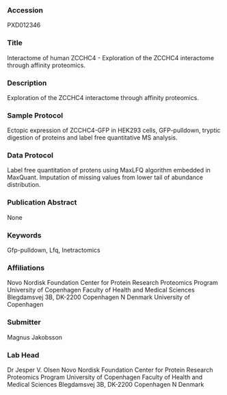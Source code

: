 ### Accession
PXD012346

### Title
Interactome of human ZCCHC4 - Exploration of the ZCCHC4 interactome through affinity proteomics.

### Description
Exploration of the ZCCHC4 interactome through affinity proteomics.

### Sample Protocol
Ectopic expression of ZCCHC4-GFP in HEK293 cells, GFP-pulldown, tryptic digestion of proteins and label free quantitative MS analysis.

### Data Protocol
Label free quantitation of protens using MaxLFQ algorithm embedded in MaxQuant. Imputation of missing values from lower tail of abundance distribution.

### Publication Abstract
None

### Keywords
Gfp-pulldown, Lfq, Inetractomics

### Affiliations
Novo Nordisk Foundation Center for Protein Research Proteomics Program  University of Copenhagen Faculty of Health and Medical Sciences Blegdamsvej 3B,  DK-2200 Copenhagen N Denmark
University of Copenhagen

### Submitter
Magnus Jakobsson

### Lab Head
Dr Jesper V. Olsen
Novo Nordisk Foundation Center for Protein Research Proteomics Program  University of Copenhagen Faculty of Health and Medical Sciences Blegdamsvej 3B,  DK-2200 Copenhagen N Denmark



